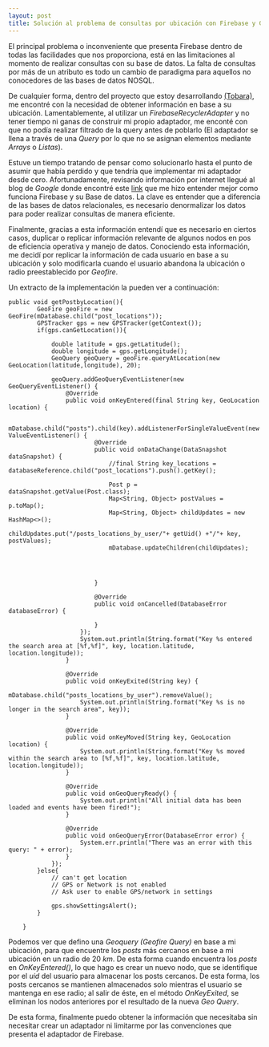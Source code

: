 ```yaml
---
layout: post
title: Solución al problema de consultas por ubicación con Firebase y Geofire
---
```

El principal problema o inconveniente que presenta Firebase dentro de todas las facilidades que nos proporciona, está en las limitaciones al momento de realizar consultas con su base de datos. La falta de consultas por más de un atributo es todo un cambio de paradigma para aquellos no conocedores de las bases de datos NOSQL. 

De cualquier forma, dentro del proyecto que estoy desarrollando [(Tobara)](https://tobarapp.github.io), me encontré con la necesidad de obtener información en base a su ubicación. Lamentablemente, al utilizar un *FirebaseRecyclerAdapter* y no tener tiempo ni ganas de construir mi propio adaptador, me enconté con que no podía realizar filtrado de la query antes de poblarlo (El adaptador se llena a través de una *Query* por lo que no se asignan elementos mediante *Arrays* o *Listas*). 

Estuve un tiempo tratando de pensar como solucionarlo hasta el punto de asumir que había perdido y que tendría que implementar mi adaptador desde cero. Afortunadamente, revisando información por internet llegué al blog de *Google* donde encontré este [link](https://firebase.googleblog.com/2013/04/denormalizing-your-data-is-normal.html) que me hizo entender mejor como funciona Firebase y su Base de datos. La clave es entender que a diferencia de las bases de datos relacionales, es necesario denormalizar los datos para poder realizar consultas de manera eficiente. 

Finalmente, gracias a esta información entendí que es necesario en ciertos casos, duplicar o replicar información relevante de algunos nodos en pos de eficiencia operativa y manejo de datos. Conociendo esta información, me decidí por replicar la información de cada usuario en base a su ubicación y solo modificarla cuando el usuario abandona la ubicación o radio preestablecido por *Geofire*. 

Un extracto de la implementación la pueden ver a continuación: 
```
public void getPostbyLocation(){
        GeoFire geoFire = new GeoFire(mDatabase.child("post_locations"));
        GPSTracker gps = new GPSTracker(getContext());
        if(gps.canGetLocation()){

            double latitude = gps.getLatitude();
            double longitude = gps.getLongitude();
            GeoQuery geoQuery = geoFire.queryAtLocation(new GeoLocation(latitude,longitude), 20);

            geoQuery.addGeoQueryEventListener(new GeoQueryEventListener() {
                @Override
                public void onKeyEntered(final String key, GeoLocation location) {

                    mDatabase.child("posts").child(key).addListenerForSingleValueEvent(new ValueEventListener() {
                        @Override
                        public void onDataChange(DataSnapshot dataSnapshot) {
                            //final String key_locations = databaseReference.child("post_locations").push().getKey();

                            Post p = dataSnapshot.getValue(Post.class);
                            Map<String, Object> postValues = p.toMap();
                            Map<String, Object> childUpdates = new HashMap<>();
                            childUpdates.put("/posts_locations_by_user/"+ getUid() +"/"+ key, postValues);
                            mDatabase.updateChildren(childUpdates);




                        }

                        @Override
                        public void onCancelled(DatabaseError databaseError) {

                        }
                    });
                    System.out.println(String.format("Key %s entered the search area at [%f,%f]", key, location.latitude, location.longitude));
                }

                @Override
                public void onKeyExited(String key) {
                    mDatabase.child("posts_locations_by_user").removeValue();
                    System.out.println(String.format("Key %s is no longer in the search area", key));
                }

                @Override
                public void onKeyMoved(String key, GeoLocation location) {
                    System.out.println(String.format("Key %s moved within the search area to [%f,%f]", key, location.latitude, location.longitude));
                }

                @Override
                public void onGeoQueryReady() {
                    System.out.println("All initial data has been loaded and events have been fired!");
                }

                @Override
                public void onGeoQueryError(DatabaseError error) {
                    System.err.println("There was an error with this query: " + error);
                }
            });
        }else{
            // can't get location
            // GPS or Network is not enabled
            // Ask user to enable GPS/network in settings

            gps.showSettingsAlert();
        }

    }

```
Podemos ver que defino una *Geoquery (Geofire Query)* en base a mi ubicación, para que encuentre los *posts* más cercanos en base a mi ubicación en un radio de 20 *km*. De esta forma cuando encuentra los *posts* en *OnKeyEntered()*, lo que hago es crear un nuevo nodo, que se identifique por el *uid* del usuario para almacenar los posts cercanos. De esta forma, los posts cercanos se mantienen almacenados solo mientras el usuario se mantenga en ese radio; al salir de éste, en el método *OnKeyExited*, se eliminan los nodos anteriores por el resultado de la nueva *Geo Query*. 

De esta forma, finalmente puedo obtener la información que necesitaba sin necesitar crear un adaptador ni limitarme por las convenciones que presenta el adaptador de Firebase. 
 

